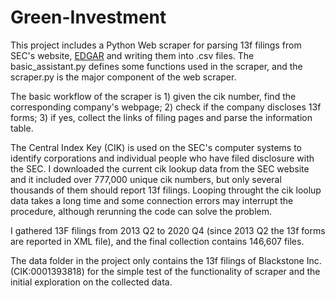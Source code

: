 # Green-Investment
This project includes a Python Web scraper for parsing 13f filings from SEC's website, [EDGAR](https://www.sec.gov/edgar/search-and-access) and writing them into .csv files. The basic_assistant.py defines some functions used in the scraper, and the scraper.py is the major component of the web scraper.

The basic workflow of the scraper is 1) given the cik number, find the corresponding company's webpage; 2) check if the company discloses 13f forms; 3) if yes, collect the links of filing pages and parse the information table. 

The Central Index Key (CIK) is used on the SEC's computer systems to identify corporations and individual people who have filed disclosure with the SEC. I downloaded the current cik lookup data from the SEC website and it included over 777,000 unique cik numbers, but only several thousands of them should report 13f filings. Looping throught the cik loolup data takes a long time and some connection errors may interrupt the procedure, although rerunning the code can solve the problem.

I gathered 13F filings from 2013 Q2 to 2020 Q4 (since 2013 Q2 the 13f forms are reported in XML file), and the final collection contains 146,607 files.

The data folder in the project only contains the 13f filings of Blackstone Inc. (CIK:0001393818) for the simple test of the functionality of scraper and the initial exploration on the collected data.
